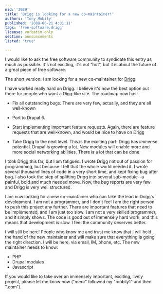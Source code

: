 ```yaml
---
nid: '2909'
title: 'Drigg is looking for a new co-maintainer!'
authors: 'Tony Mobily'
published: '2008-06-21 4:01:11'
tags: 'free-software,drigg'
license: verbatim_only
section: announcements
listed: 'true'

---
```

I would like to ask the free software community to syndicate this entry as much as possible. It's not exciting, it's not "hot", but it is about the future of a great piece of free software.

The short version: I am looking for a new co-maintainer for [Drigg](http://www.drigg-code.org).

<!--break-->

I have worked really hard on Drigg. I believe it's now the best option out there for people who want a Digg-like site.
The roadmap now has:

* Fix all outstanding bugs. There are very few, actually, and they are all well-known

* Port to Drupal 6.

* Start implementing important feature requests. Again, there are feature requests that are well-known, and would be nice to have on Drigg

* Take Drigg to the next level. This is the exciting part: Drigg has _immense_ potential. Drupal is growing a lot. New modules will enable more and more social networking abilities. There is a lot that can be done.

I took Drigg this far, but I am fatigued. I wrote Drigg not out of passion for programming, but because I felt that the whole world needed it. I wrote several thousand lines of code in a very short time, and kept fixing bug after bug. I also took the step of splitting Drigg into several sub-module--a painful, bold and much needed move. Now, the bug reports are very few and Drigg is very well structured. 

I am now looking for a new co-maintainer who can take the lead in Drigg's development. I am not a programmer, and I don't feel I am the right person to push this project any further. There are important features that need to be implemented, and I am just too slow. I am not a very skilled programmer, and it simply shows. The code is good out of immensely hard work, and this means that development is slow. I feel the community deserves better.

I will still be here! People who know me and trust me know that I will hold the hand of the new maintainer and will make sure that everything is going the right direction. I will be here, via email, IM, phone, etc. The new maintainer needs to know:

* PHP
* Drupal modules
* Javascript

If you would like to take over an immensely important, exciting, lively project, please let me know now ("merc" followed my "mobily1" and then ".com").
